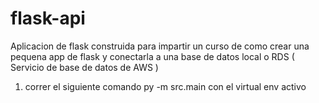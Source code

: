 # flask-api
Aplicacion de flask construida para impartir un curso de como crear una pequena app de flask y conectarla a una base de datos local o RDS ( Servicio de base de datos de AWS )


1) correr el siguiente comando py -m src.main con el virtual env activo

